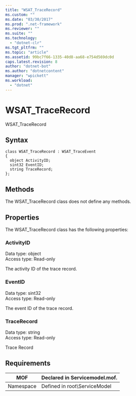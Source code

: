 ```yaml
---
title: "WSAT_TraceRecord"
ms.custom: ""
ms.date: "03/30/2017"
ms.prod: ".net-framework"
ms.reviewer: ""
ms.suite: ""
ms.technology: 
  - "dotnet-clr"
ms.tgt_pltfrm: ""
ms.topic: "article"
ms.assetid: 99bc7f66-1335-40d8-aa68-e754d569dc0d
caps.latest.revision: 8
author: "dotnet-bot"
ms.author: "dotnetcontent"
manager: "wpickett"
ms.workload: 
  - "dotnet"
---
```

# WSAT_TraceRecord
WSAT_TraceRecord  

## Syntax  

```  
class WSAT_TraceRecord : WSAT_TraceEvent  
{  
  object ActivityID;  
  sint32 EventID;  
  string TraceRecord;  
};  
```  

## Methods  
 The WSAT_TraceRecord class does not define any methods.  

## Properties  
 The WSAT_TraceRecord class has the following properties:  

### ActivityID  
 Data type: object  
Access type: Read-only  

 The activity ID of the trace record.  

### EventID  
 Data type: sint32  
Access type: Read-only  

 The event ID of the trace record.  

### TraceRecord  
 Data type: string  
Access type: Read-only  

 Trace Record  

## Requirements  


|    MOF    | Declared in Servicemodel.mof. |
|-----------|-------------------------------|
| Namespace | Defined in root\ServiceModel  |

